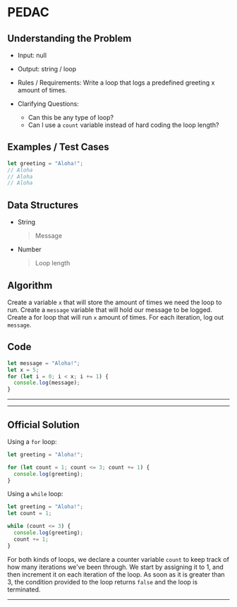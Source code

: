 # PEDAC

## Understanding the Problem

- Input:
  null

- Output:
  string / loop

- Rules / Requirements:
  Write a loop that logs a predefined greeting x amount of times.

- Clarifying Questions:
  - Can this be any type of loop?
  - Can I use a `count` variable instead of hard coding the loop length?

## Examples / Test Cases

```js
let greeting = "Aloha!";
// Aloha
// Aloha
// Aloha
```

## Data Structures

- String

  > Message

- Number
  > Loop length

## Algorithm

Create a variable `x` that will store the amount of times we need the loop to run.
Create a `message` variable that will hold our message to be logged.
Create a for loop that will run `x` amount of times.
For each iteration, log out `message`.

## Code

```js
let message = "Aloha!";
let x = 5;
for (let i = 0; i < x; i += 1) {
  console.log(message);
}
```

---

---

## Official Solution

Using a `for` loop:

```js
let greeting = "Aloha!";

for (let count = 1; count <= 3; count += 1) {
  console.log(greeting);
}
```

Using a `while` loop:

```js
let greeting = "Aloha!";
let count = 1;

while (count <= 3) {
  console.log(greeting);
  count += 1;
}
```

For both kinds of loops, we declare a counter variable `count` to keep track of how many iterations we've been through. We start by assigning it to 1, and then increment it on each iteration of the loop. As soon as it is greater than 3, the condition provided to the loop returns `false` and the loop is terminated.

---
